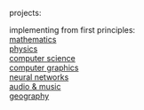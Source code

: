 projects:<br/>

implementing from first principles:<br/>
[mathematics](https://github.com/amin-abaspour/mathematics)<br/>
[physics](https://github.com/amin-abaspour/physics)<br/>
[computer science](https://github.com/amin-abaspour/computer-science)<br/>
[computer graphics](https://github.com/amin-abaspour/computer-graphics)<br/>
[neural networks](https://github.com/amin-abaspour/neural-networks)<br/>
[audio & music](https://github.com/amin-abaspour/music)<br/>
[geography](https://github.com/amin-abaspour/geography)<br/>
